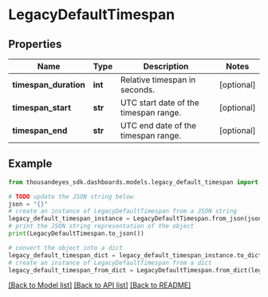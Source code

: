 # LegacyDefaultTimespan


## Properties

Name | Type | Description | Notes
------------ | ------------- | ------------- | -------------
**timespan_duration** | **int** | Relative timespan in seconds. | [optional] 
**timespan_start** | **str** | UTC start date of the timespan range. | [optional] 
**timespan_end** | **str** | UTC end date of the timespan range. | [optional] 

## Example

```python
from thousandeyes_sdk.dashboards.models.legacy_default_timespan import LegacyDefaultTimespan

# TODO update the JSON string below
json = "{}"
# create an instance of LegacyDefaultTimespan from a JSON string
legacy_default_timespan_instance = LegacyDefaultTimespan.from_json(json)
# print the JSON string representation of the object
print(LegacyDefaultTimespan.to_json())

# convert the object into a dict
legacy_default_timespan_dict = legacy_default_timespan_instance.to_dict()
# create an instance of LegacyDefaultTimespan from a dict
legacy_default_timespan_from_dict = LegacyDefaultTimespan.from_dict(legacy_default_timespan_dict)
```
[[Back to Model list]](../README.md#documentation-for-models) [[Back to API list]](../README.md#documentation-for-api-endpoints) [[Back to README]](../README.md)


